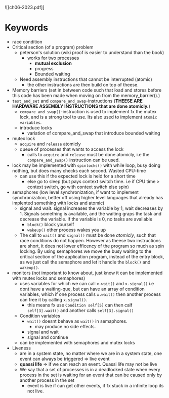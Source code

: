 ![[ch06-2023.pdf]]

# Keywords
* race condition
* Critical section (of a program) problem
	* peterson's solution (wiki proof is easier to understand than the book)
		* works for two processes
			* **mutual exclusion**
			* progress
			* Bounded waiting
	* Need assembly instructions that cannot be interrupted (atomic)
		* the other instructions are then build on top of theese.
* Memory barriers (set in between code such that load and stores before this code has been made when moving on from the memory_barrier().)
* `test_and_set` and `compare_and_swap`-instructions (**THEESE ARE HARDWARE ASSEMBLY INSTRUCTIONS that are done atomicly.**)
	* `compare and swap()`-instruction is used to implement fx the mutex lock, and is a strong tool to use. Its also used to implement `atomic variables`.
	* introduce locks
		* variation of compare_and_swap that introduce bounded waiting
* mutex lock
	* `acquire` and `release` atomicly
	* queue of processes that wants to access the lock
		* calls to `acquire` and `release` must be done atomicly, i.e the `compare_and_swap()` instruction can be used.
* lock may be implemented with `spinlocks()` with while loop, busy doing nothing, but does many checks each second. Wasted CPU-time
	* can use this if the expected lock is held for a short time
		* else go to sleep (but pays context switch time. i.e if CPU time > context switch, go with context switch else spin)
* semaphores (low level synchronization, if want to implement synchronization, better off using higher level languages that already has implented something with locks and atomic)
	* signal and wait. signal increases the variable by 1, wait decreases by 1. Signals something is available, and the waiting graps the task and decrease the variable. If the variable is 0, no tasks are available
		* `block()` block yourself
		* `wakeup()` other process wakes you up
	* The call to `wait()` and `signal()` must be done _atomicly_, such that race conditions do not happen. However as theese two instructions are short, it does not lower efficency of the program so much as spin locking. By using semaphores we move the busy waiting to the critical section of the application program, instead of the entry block, as we just call the semaphore and let it handle the `block()` and `wakeup()`. 
* monitors (not important to know about, just know it can be implemented with mutex locks and semaphores)
	* uses variables for which we can call `x.wait()` and `x.signal()` i.e dont have a waiting-que, but can have an array of condition variables, which if one process calls `x.wait()` then another process can free it by calling `x.signal()`. 
		* this means fx use `Condition self[5]` can then calf `self[3].wait()` and another calls `self[3].signal()`
	* Condition variables
		* `wait()` doesnt behave as `wait()` in semaphores. 
			* may produce no side effects.
		* signal and wait
		* signal and continue 
	* can be implemented with semaphores and mutex locks
* Liveness
	* are in a system state, no matter where we are in a system state, one event can always be triggered => live event
	* **quassi life** => if we can reach an event. Quassi life may not be live
	* We say that a set of processes is in a deadlocked state when every process
in the set is waiting for an event that can be caused only by another process in the
set
		* event is live if can get other events, if fx stuck in a infinite loop its not live.